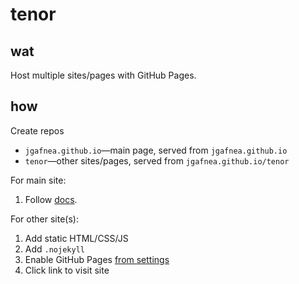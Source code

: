 # tenor

## wat

Host multiple sites/pages with GitHub Pages.

## how

Create repos

- `jgafnea.github.io`—main page, served from `jgafnea.github.io`
- `tenor`—other sites/pages, served from `jgafnea.github.io/tenor`

For main site:

1. Follow [docs](https://docs.github.com/en/pages/getting-started-with-github-pages/creating-a-github-pages-site).

For other site(s):

1. Add static HTML/CSS/JS
2. Add `.nojekyll`
3. Enable GitHub Pages [from settings](./assets/screenshot.png)
4. Click link to visit site
